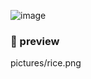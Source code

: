 ![image](https://github.com/user-attachments/assets/8043995b-407a-4372-8594-2cf23bfe19be)

### 🍚 preview

pictures/rice.png

